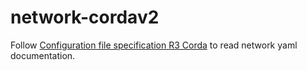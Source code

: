 # network-cordav2

Follow [Configuration file specification R3 Corda](TODO) to read network yaml documentation.